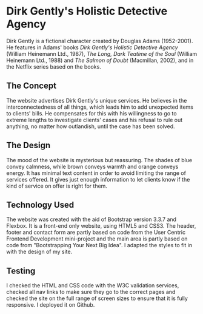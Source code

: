 # Dirk Gently's Holistic Detective Agency
Dirk Gently is a fictional character created by Douglas Adams (1952-2001). He features 
in Adams' books <em>Dirk Gently's Holistic Detective Agency</em> (William Heinemann Ltd., 1987), 
<em>The Long, Dark Teatime of the Soul</em> (William Heinemann Ltd., 1988) and <em>The Salmon of Doubt</em> 
(Macmillan, 2002), and in the Netflix series based on the books.

## The Concept
The website advertises Dirk Gently's unique services. He believes in the interconnectedness 
of all things, which leads him to add unexpected items to clients' bills. He compensates 
for this with his willingness to go to extreme lengths to investigate clients' cases and 
his refusal to rule out anything, no matter how outlandish, until the case has been solved.

## The Design
The mood of the website is mysterious but reassuring. The shades of blue convey calmness, while
brown conveys warmth and orange conveys energy. It has minimal text content in order to avoid 
limiting the range of services offered. It gives just enough information to let clients know 
if the kind of service on offer is right for them.

## Technology Used
The website was created with the aid of Bootstrap version 3.3.7 and Flexbox. It is a front-end only 
website, using HTML5 and CSS3. The header, footer and contact form are partly based on code from the 
User Centric Frontend Development mini-project and the main area is partly based on code from 
"Bootstrapping Your Next Big Idea". I adapted the styles to fit in with the design of my site.

## Testing
I checked the HTML and CSS code with the W3C validation services, checked all nav links to make sure 
they go to the correct pages and checked the site on the full range of screen sizes to ensure that 
it is fully responsive. I deployed it on Github.